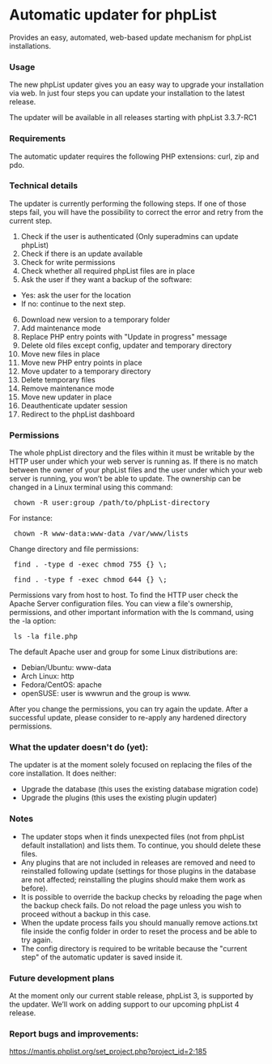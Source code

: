 # Automatic updater for phpList

Provides an easy, automated, web-based update mechanism for phpList installations.

### Usage

The new phpList updater gives you an easy way to upgrade your installation via web. In just four steps you can update your installation to the latest release. 

The updater will be available in all releases starting with phpList 3.3.7-RC1 

### Requirements

The automatic updater requires the following PHP extensions: curl, zip and pdo.

### Technical details

The updater is currently performing the following steps. If one of those steps fail, you will have the possibility to correct the error and retry from the current step.

1. Check if the user is authenticated (Only superadmins can update phpList)
2. Check if there is an update available
3. Check for write permissions
4. Check whether all required phpList files are in place
5. Ask the user if they want a backup of the software:
 - Yes: ask the user for the location
 - If no: continue to the next step.
  
6. Download new version to a temporary folder
7. Add maintenance mode
8. Replace PHP entry points with "Update in progress" message
9. Delete old files except config, updater and temporary directory
10. Move new files in place
11. Move new PHP entry points in place
12. Move updater to a temporary directory
13. Delete temporary files
14. Remove maintenance mode
15. Move new updater in place
16. Deauthenticate updater session
17. Redirect to the phpList dashboard

### Permissions

The whole phpList directory and the files within it must be writable by the HTTP user under which your web server is running as. 
If there is no match between the owner of your phpList files and the user under which your web server is running, you won’t be able to update. 
The ownership can be changed in a Linux terminal using this command:

<pre> chown -R user:group /path/to/phpList-directory </pre>

For instance: 

<pre> chown -R www-data:www-data /var/www/lists </pre>

Change directory and file permissions:

<pre> find . -type d -exec chmod 755 {} \; </pre>  
<pre> find . -type f -exec chmod 644 {} \; </pre> 

Permissions vary from host to host. To find the HTTP user check the Apache Server configuration files.
You can view a file's ownership, permissions, and other important information with the ls command, using the -la option:

<pre> ls -la file.php </pre>

The default Apache user and group for some Linux distributions are:

- Debian/Ubuntu: www-data
- Arch Linux: http
- Fedora/CentOS: apache
- openSUSE: user is wwwrun and the group is www.

After you change the permissions, you can try again the update.
After a successful update, please consider to re-apply any hardened directory permissions.


### What the updater doesn't do (yet):

The updater is at the moment solely focused on replacing the files of the core installation. It does neither:

- Upgrade the database (this uses the existing database migration code)
- Upgrade the plugins (this uses the existing plugin updater)

### Notes

- The updater stops when it finds unexpected files (not from phpList default installation) and lists them. To continue, you should delete these files.
- Any plugins that are not included in releases are removed and need to reinstalled following update (settings for those plugins in the database are not affected; reinstalling the plugins should make them work as before).
- It is possible to override the backup checks by reloading the page when the backup check fails. Do not reload the page unless you wish to proceed without a backup in this case.
- When the update process fails you should manually remove actions.txt file inside the config folder in order to reset the process and be able to try again.
- The config directory is required to be writable because the "current step" of the automatic updater is saved inside it.

### Future development plans

At the moment only our current stable release, phpList 3, is supported by the updater. We’ll work on adding support to our upcoming phpList 4 release.

### Report bugs and improvements: 
https://mantis.phplist.org/set_project.php?project_id=2;185


